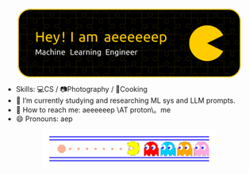 <p align="center">
  <a href="https://aeeeeeep.top/">
  <img src="banner.png" alt="Banner" style="width: 450px;" align="center">
  </a><b></b><b></b>
</p>

- Skills: 💻CS / 📷Photography / 🍳Cooking
- 🌱 I’m currently studying and researching ML sys and LLM prompts. 
- 📧 How to reach me: aeeeeeep \AT proton\。me 
- 😄 Pronouns: aep 

<p align="center"><b></b>
  <a href="https://aeeeeeep.top/">
  <img src="line.gif" alt="Line" style="width: 350px;" align="center">
  </a>
</p>
